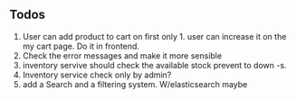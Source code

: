 ## Todos

1. User can add product to cart on first only 1. user can increase it on the my cart page. Do it in frontend.
2. Check the error messages and make it more sensible
3. inventory servive should check the available stock prevent to down -s.
4. Inventory service check only by admin? 
5. add a Search and a filtering system. W/elasticsearch maybe